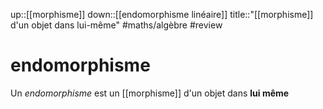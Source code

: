 up::[[morphisme]]
down::[[endomorphisme linéaire]] 
title::"[[morphisme]] d'un objet dans lui-même"
#maths/algèbre #review 
# endomorphisme
Un _endomorphisme_ est un [[morphisme]] d'un objet dans **lui même**

